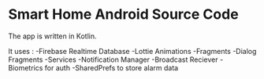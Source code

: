 # Smart Home Android Source Code

The app is written in Kotlin.

It uses :
-Firebase Realtime Database
-Lottie Animations
-Fragments
 -Dialog Fragments
-Services
-Notification Manager
-Broadcast Reciever
-Biometrics for auth
-SharedPrefs to store alarm data
